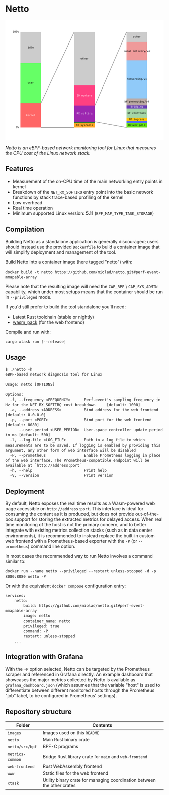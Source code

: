 # Netto

![Example output from Netto](images/online_boutique.svg)

_Netto is an eBPF-based network monitoring tool for Linux that measures the CPU cost of the Linux network stack._

## Features

 - Measurement of the on-CPU time of the main networking entry points in kernel
 - Breakdown of the `NET_RX_SOFTIRQ` entry point into the basic network functions by stack trace-based profiling of the kernel
 - Low overhead
 - Real time operation
 - Minimum supported Linux version: **5.11** (`BPF_MAP_TYPE_TASK_STORAGE`)

## Compilation

Building Netto as a standalone application is generally discouraged; users should instead use the provided `Dockerfile` to build a container image that will simplify deployment and management of the tool.

Build Netto into a container image (here tagged "netto") with:

    docker build -t netto https://github.com/miolad/netto.git#perf-event-mmapable-array

Please note that the resulting image will need the `CAP_BPF` \ `CAP_SYS_ADMIN` capability, which under most setups means that the container should be run in `--privileged` mode.

If you'd still prefer to build the tool standalone you'll need:
 - Latest Rust toolchain (stable or nightly)
 - [wasm_pack](https://rustwasm.github.io/wasm-pack/installer/) (for the web frontend)

Compile and run with:
    
    cargo xtask run [--release]

## Usage

    $ ./netto -h
    eBPF-based network diagnosis tool for Linux

    Usage: netto [OPTIONS]
    
    Options:
      -f, --frequency <FREQUENCY>      Perf-event's sampling frequency in Hz for the NET_RX_SOFTIRQ cost breakdown     [default: 1000]
      -a, --address <ADDRESS>          Bind address for the web frontend [default: 0.0.0.0]
      -p, --port <PORT>                Bind port for the web frontend [default: 8080]
          --user-period <USER_PERIOD>  User-space controller update period in ms [default: 500]
      -l, --log-file <LOG_FILE>        Path to a log file to which measurements are to be saved. If logging is enabled by providing this argument, any other form of web interface will be disabled
      -P, --prometheus                 Enable Prometheus logging in place of the web interface. The Prometheus-compatible endpoint will be available at `http://address:port`
      -h, --help                       Print help
      -V, --version                    Print version

## Deployment

By default, Netto exposes the real time results as a Wasm-powered web page accessible on `http://address:port`. This interface is ideal for consuming the content as it is produced, but does not provide out-of-the-box support for storing the extracted metrics for delayed access.
When real time monitoring of the host is not the primary concern, and to better integrate with existing metrics collection stacks (such as in data center environments), it is recommended to instead replace the built-in custom web frontend with a Prometheus-based exporter with the `-P` (or `--prometheus`) command line option.

In most cases the recommended way to run Netto involves a command similar to:

    docker run --name netto --privileged --restart unless-stopped -d -p 8080:8080 netto -P

Or with the equivalent `docker compose` configuration entry:

    services:
        netto:
            build: https://github.com/miolad/netto.git#perf-event-mmapable-array
            image: netto
            container_name: netto
            privileged: true
            command: -P
            restart: unless-stopped
        ...

## Integration with Grafana

With the `-P` option selected, Netto can be targeted by the Prometheus scraper and referenced in Grafana directly.
An example dashboard that showcases the major metrics collected by Netto is available as `grafana_dashboard.json` (which assumes that the variable "host" is used to differentiate between different monitored hosts through the Prometheus "job" label, to be configured in Prometheus' settings).

## Repository structure

| Folder | Contents |
| - | - |
| `images` | Images used on this `README` |
| `netto` | Main Rust binary crate |
| `netto/src/bpf` | BPF-C programs |
| `metrics-common` | Bridge Rust library crate for `main` and `web-frontend` |
| `web-frontend` | Rust WebAssembly frontend |
| `www` | Static files for the web frontend |
| `xtask` | Utility binary crate for managing coordination between the other crates |

